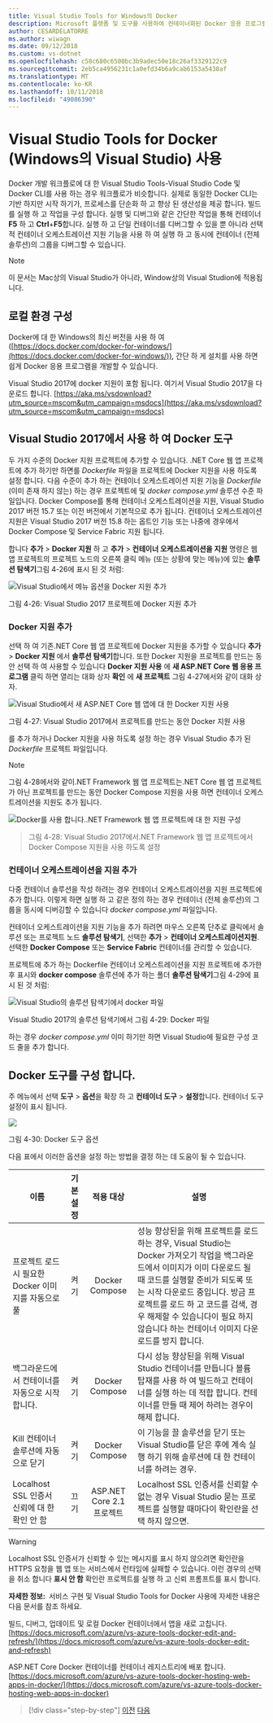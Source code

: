 ```yaml
---
title: Visual Studio Tools for Windows의 Docker
description: Microsoft 플랫폼 및 도구를 사용하여 컨테이너화된 Docker 응용 프로그램 수명 주기
author: CESARDELATORRE
ms.author: wiwagn
ms.date: 09/12/2018
ms.custom: vs-dotnet
ms.openlocfilehash: c58c680c6500bc3b9adec50e18c26af3329122c9
ms.sourcegitcommit: 2eb5ca4956231c1a0efd34b6a9cab6153a5438af
ms.translationtype: MT
ms.contentlocale: ko-KR
ms.lasthandoff: 10/11/2018
ms.locfileid: "49086390"
---
```

# <a name="using-visual-studio-tools-for-docker-visual-studio-on-windows"></a>Visual Studio Tools for Docker (Windows의 Visual Studio) 사용

Docker 개발 워크플로에 대 한 Visual Studio Tools-Visual Studio Code 및 Docker CLI를 사용 하는 경우 워크플로가 비슷합니다. 실제로 동일한 Docker CLI는 기반 하지만 시작 하기가, 프로세스를 단순화 하 고 향상 된 생산성을 제공 합니다. 빌드를 실행 하 고 작업을 구성 합니다. 실행 및 디버그와 같은 간단한 작업을 통해 컨테이너 **F5** 하 고 **Ctrl**+**F5**합니다. 실행 하 고 단일 컨테이너를 디버그할 수 있을 뿐 아니라 선택적 컨테이너 오케스트레이션 지원 기능을 사용 하 여 실행 하 고 동시에 컨테이너 (전체 솔루션)의 그룹을 디버그할 수 있습니다.

> [!NOTE]
> 이 문서는 Mac상의 Visual Studio가 아니라, Window상의 Visual Studion에 적용됩니다. 

## <a name="configure-your-local-environment"></a>로컬 환경 구성

Docker에 대 한 Windows의 최신 버전을 사용 하 여 ([https://docs.docker.com/docker-for-windows/](https://docs.docker.com/docker-for-windows/)), 간단 하 게 설치를 사용 하면 쉽게 Docker 응용 프로그램을 개발할 수 있습니다.

Visual Studio 2017에 docker 지원이 포함 됩니다. 여기서 Visual Studio 2017을 다운로드 합니다. [https://aka.ms/vsdownload?utm_source=mscom&utm_campaign=msdocs](https://aka.ms/vsdownload?utm_source=mscom&utm_campaign=msdocs)

## <a name="use-docker-tools-in-visual-studio-2017"></a>Visual Studio 2017에서 사용 하 여 Docker 도구

두 가지 수준의 Docker 지원 프로젝트에 추가할 수 있습니다. .NET Core 웹 앱 프로젝트에 추가 하기만 하면를 *Dockerfile* 파일을 프로젝트에 Docker 지원을 사용 하도록 설정 합니다. 다음 수준이 추가 하는 컨테이너 오케스트레이션 지원 기능을 *Dockerfile* (이미 존재 하지 않는) 하는 경우 프로젝트에 및 *docker compose.yml* 솔루션 수준 파일입니다. Docker Compose를 통해 컨테이너 오케스트레이션을 지원, Visual Studio 2017 버전 15.7 또는 이전 버전에서 기본적으로 추가 됩니다. 컨테이너 오케스트레이션 지원은 Visual Studio 2017 버전 15.8 하는 옵트인 기능 또는 나중에 경우에서 Docker Compose 및 Service Fabric 지원 됩니다.

합니다 **추가** > **Docker 지원** 하 고 **추가** > **컨테이너 오케스트레이션을 지원** 명령은 웹 앱 프로젝트의 프로젝트 노드의 오른쪽 클릭 메뉴 (또는 상황에 맞는 메뉴)에 있는 **솔루션 탐색기**그림 4-26에 표시 된 것 처럼:

![Visual Studio에서 메뉴 옵션을 Docker 지원 추가](media/add-docker-support-menu.png)

그림 4-26: Visual Studio 2017 프로젝트에 Docker 지원 추가

### <a name="add-docker-support"></a>Docker 지원 추가

선택 하 여 기존.NET Core 웹 앱 프로젝트에 Docker 지원을 추가할 수 있습니다 **추가** > **Docker 지원** 에서 **솔루션 탐색기**합니다. 또한 Docker 지원을 프로젝트를 만드는 동안 선택 하 여 사용할 수 있습니다 **Docker 지원 사용** 에 **새 ASP.NET Core 웹 응용 프로그램** 클릭 하면 열리는 대화 상자 **확인** 에 **새 프로젝트** 그림 4-27에서와 같이 대화 상자.

![Visual Studio에서 새 ASP.NET Core 웹 앱에 대 한 Docker 지원 사용](./media/enable-docker-support-visual-studio.png)

그림 4-27: Visual Studio 2017에서 프로젝트를 만드는 동안 Docker 지원 사용

를 추가 하거나 Docker 지원을 사용 하도록 설정 하는 경우 Visual Studio 추가 된 *Dockerfile* 프로젝트 파일입니다.

> [!NOTE]
> 그림 4-28에서와 같이.NET Framework 웹 앱 프로젝트는.NET Core 웹 앱 프로젝트가 아닌 프로젝트를 만드는 동안 Docker Compose 지원을 사용 하면 컨테이너 오케스트레이션을 지원도 추가 됩니다.
>
> ![Docker를 사용 합니다..NET Framework 웹 앱 프로젝트에 대 한 지원 구성](media/enable-docker-compose-support.png)

> 그림 4-28: Visual Studio 2017에서.NET Framework 웹 앱 프로젝트에서 Docker Compose 지원을 사용 하도록 설정

### <a name="add-container-orchestration-support"></a>컨테이너 오케스트레이션을 지원 추가

다중 컨테이너 솔루션을 작성 하려는 경우 컨테이너 오케스트레이션을 지원 프로젝트에 추가 합니다. 이렇게 하면 실행 하 고 같은 정의 하는 경우 컨테이너 (전체 솔루션)의 그룹을 동시에 디버깅할 수 있습니다 *docker compose.yml* 파일입니다.

컨테이너 오케스트레이션을 지원 기능을 추가 하려면 마우스 오른쪽 단추로 클릭에서 솔루션 또는 프로젝트 노드 **솔루션 탐색기**, 선택한 **추가** > **컨테이너 오케스트레이션지원**. 선택한 **Docker Compose** 또는 **Service Fabric** 컨테이너를 관리할 수 있습니다.

프로젝트에 추가 하는 Dockerfile 컨테이너 오케스트레이션을 지원 프로젝트에 추가한 후 표시와 **docker compose** 솔루션에 추가 하는 폴더 **솔루션 탐색기**그림 4-29에 표시 된 것 처럼:

![Visual Studio의 솔루션 탐색기에서 docker 파일](media/docker-support-solution-explorer.png)

Visual Studio 2017의 솔루션 탐색기에서 그림 4-29: Docker 파일

하는 경우 *docker compose.yml* 이미 하기만 하면 Visual Studio에 필요한 구성 코드 줄을 추가 합니다.

## <a name="configure-docker-tools"></a>Docker 도구를 구성 합니다.

주 메뉴에서 선택 **도구** > **옵션**을 확장 하 고 **컨테이너 도구** > **설정**합니다. 컨테이너 도구 설정이 표시 됩니다.

![](./media/visual-studio-docker-tools-options.png)

그림 4-30: Docker 도구 옵션

다음 표에서 이러한 옵션을 설정 하는 방법을 결정 하는 데 도움이 될 수 있습니다.

| 이름 | 기본 설정 | 적용 대상 | 설명 |
| -----|:---------------:|:----------:| ----------- |
| 프로젝트 로드 시 필요한 Docker 이미지를 자동으로 풀 | 켜기 | Docker Compose | 성능 향상된을 위해 프로젝트를 로드 하는 경우, Visual Studio는 Docker 가져오기 작업을 백그라운드에서 이미지가 이미 다운로드 될 때 코드를 실행할 준비가 되도록 또는 시작 다운로드 중입니다. 방금 프로젝트를 로드 하 고 코드를 검색, 경우 해제할 수 있습니다이 필요 하지 않습니다 하는 컨테이너 이미지 다운로드를 방지 합니다. |
| 백그라운드에서 컨테이너를 자동으로 시작 합니다. | 켜기 | Docker Compose | 다시 성능 향상된을 위해 Visual Studio 컨테이너를 만듭니다 볼륨 탑재를 사용 하 여 빌드하고 컨테이너를 실행 하는 데 적합 합니다. 컨테이너를 만들 때 제어 하려는 경우이 해제 합니다. |
| Kill 컨테이너 솔루션에 자동으로 닫기 | 켜기 | Docker Compose | 이 기능을 끌 솔루션을 닫기 또는 Visual Studio를 닫은 후에 계속 실행 하기 위해 솔루션에 대 한 컨테이너를 하려는 경우. |
| Localhost SSL 인증서 신뢰에 대 한 확인 안 함 | 끄기 | ASP.NET Core 2.1 프로젝트 | Localhost SSL 인증서를 신뢰할 수 없는 경우 Visual Studio 묻는 프로젝트를 실행할 때마다이 확인란을 선택 하지 않으면. |

> [!WARNING]
> Localhost SSL 인증서가 신뢰할 수 있는 메시지를 표시 하지 않으려면 확인란을 HTTPS 요청을 웹 앱 또는 서비스에서 런타임에 실패할 수 있습니다. 이런 경우의 선택을 취소 합니다 **표시 안 함** 확인란 프로젝트를 실행 하 고 신뢰 프롬프트를 표시 합니다.

**자세한 정보:** 서비스 구현 및 Visual Studio Tools for Docker 사용에 자세한 내용은 다음 문서를 참조 하세요.

빌드, 디버그, 업데이트 및 로컬 Docker 컨테이너에서 앱을 새로 고칩니다. [https://docs.microsoft.com/azure/vs-azure-tools-docker-edit-and-refresh/](https://docs.microsoft.com/azure/vs-azure-tools-docker-edit-and-refresh)

ASP.NET Core Docker 컨테이너를 컨테이너 레지스트리에 배포 합니다. [https://docs.microsoft.com/azure/vs-azure-tools-docker-hosting-web-apps-in-docker/](https://docs.microsoft.com/azure/vs-azure-tools-docker-hosting-web-apps-in-docker)

>[!div class="step-by-step"]
[이전](docker-apps-inner-loop-workflow.md)
[다음](set-up-windows-containers-with-powershell.md)
